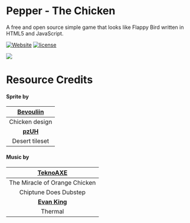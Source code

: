 # Pepper - The Chicken
A free and open source simple game that looks like Flappy Bird written in HTML5 and JavaScript.

[![Website](https://img.shields.io/website-up-down-green-red/http/shields.io.svg)](https://daltonmenezes.github.io/pepper-the-chicken/) 
[![license](https://img.shields.io/github/license/mashape/apistatus.svg)](https://github.com/daltonmenezes/pepper-the-chicken/blob/master/LICENSE)

<img src="http://i.giphy.com/DpWQRUUqbjzUc.gif"/>

# Resource Credits

#### Sprite by
|  [Bevouliin](http://bevouliin.com/)   |
|:-------------------------------------:|
| Chicken design                        |
| **[pzUH](http://www.gameart2d.com/)** |
| Desert tileset                        |

#### Music by
| [TeknoAXE](http://teknoaxe.com/Home.php)      |
|:---------------------------------------------:|
| The Miracle of Orange Chicken                 |
| Chiptune Does Dubstep                         |
| **[Evan King](http://evanking.bandcamp.com)** |
| Thermal                                       |
